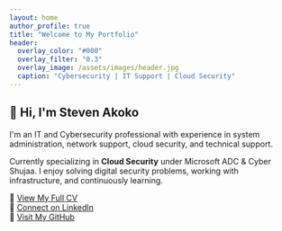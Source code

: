 ```yaml
---
layout: home
author_profile: true
title: "Welcome to My Portfolio"
header:
  overlay_color: "#000"
  overlay_filter: "0.3"
  overlay_image: /assets/images/header.jpg
  caption: "Cybersecurity | IT Support | Cloud Security"
---
```


## 👋 Hi, I'm Steven Akoko

I'm an IT and Cybersecurity professional with  experience in system administration, network support, cloud security, and technical support.

Currently specializing in **Cloud Security** under Microsoft ADC & Cyber Shujaa. I enjoy solving digital security problems, working with infrastructure, and continuously learning.

🔹 [View My Full CV](./_pages/cv.md)  
🔹 [Connect on LinkedIn](https://shorturl.at/FE4Ly)  
🔹 [Visit My GitHub](https://github.com/steven-akoko)

